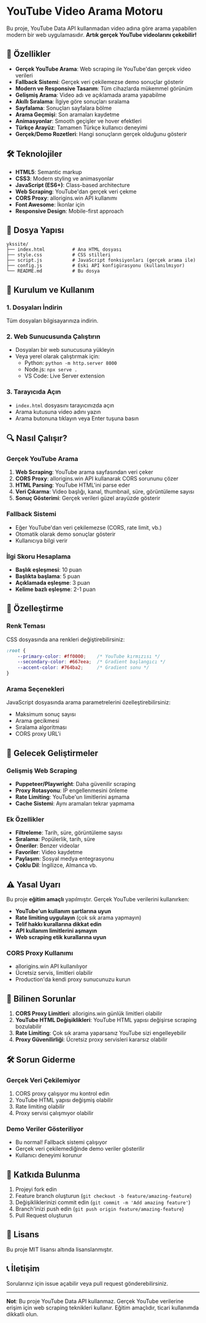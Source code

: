# YouTube Video Arama Motoru

Bu proje, YouTube Data API kullanmadan video adına göre arama yapabilen modern bir web uygulamasıdır. **Artık gerçek YouTube videolarını çekebilir!**

## 🚀 Özellikler

- **Gerçek YouTube Arama**: Web scraping ile YouTube'dan gerçek video verileri
- **Fallback Sistemi**: Gerçek veri çekilemezse demo sonuçlar gösterir
- **Modern ve Responsive Tasarım**: Tüm cihazlarda mükemmel görünüm
- **Gelişmiş Arama**: Video adı ve açıklamada arama yapabilme
- **Akıllı Sıralama**: İlgiye göre sonuçları sıralama
- **Sayfalama**: Sonuçları sayfalara bölme
- **Arama Geçmişi**: Son aramaları kaydetme
- **Animasyonlar**: Smooth geçişler ve hover efektleri
- **Türkçe Arayüz**: Tamamen Türkçe kullanıcı deneyimi
- **Gerçek/Demo Rozetleri**: Hangi sonuçların gerçek olduğunu gösterir

## 🛠️ Teknolojiler

- **HTML5**: Semantic markup
- **CSS3**: Modern styling ve animasyonlar
- **JavaScript (ES6+)**: Class-based architecture
- **Web Scraping**: YouTube'dan gerçek veri çekme
- **CORS Proxy**: allorigins.win API kullanımı
- **Font Awesome**: İkonlar için
- **Responsive Design**: Mobile-first approach

## 📁 Dosya Yapısı

```
ykssite/
├── index.html          # Ana HTML dosyası
├── style.css           # CSS stilleri
├── script.js           # JavaScript fonksiyonları (gerçek arama ile)
├── config.js           # Eski API konfigürasyonu (kullanılmıyor)
└── README.md           # Bu dosya
```

## 🚀 Kurulum ve Kullanım

### 1. Dosyaları İndirin
Tüm dosyaları bilgisayarınıza indirin.

### 2. Web Sunucusunda Çalıştırın
- Dosyaları bir web sunucusuna yükleyin
- Veya yerel olarak çalıştırmak için:
  - Python: `python -m http.server 8000`
  - Node.js: `npx serve .`
  - VS Code: Live Server extension

### 3. Tarayıcıda Açın
- `index.html` dosyasını tarayıcınızda açın
- Arama kutusuna video adını yazın
- Arama butonuna tıklayın veya Enter tuşuna basın

## 🔍 Nasıl Çalışır?

### Gerçek YouTube Arama
1. **Web Scraping**: YouTube arama sayfasından veri çeker
2. **CORS Proxy**: allorigins.win API kullanarak CORS sorununu çözer
3. **HTML Parsing**: YouTube HTML'ini parse eder
4. **Veri Çıkarma**: Video başlığı, kanal, thumbnail, süre, görüntüleme sayısı
5. **Sonuç Gösterimi**: Gerçek verileri güzel arayüzde gösterir

### Fallback Sistemi
- Eğer YouTube'dan veri çekilemezse (CORS, rate limit, vb.)
- Otomatik olarak demo sonuçlar gösterir
- Kullanıcıya bilgi verir

### İlgi Skoru Hesaplama
- **Başlık eşleşmesi**: 10 puan
- **Başlıkta başlama**: 5 puan
- **Açıklamada eşleşme**: 3 puan
- **Kelime bazlı eşleşme**: 2-1 puan

## 🎨 Özelleştirme

### Renk Teması
CSS dosyasında ana renkleri değiştirebilirsiniz:
```css
:root {
    --primary-color: #ff0000;    /* YouTube kırmızısı */
    --secondary-color: #667eea;  /* Gradient başlangıcı */
    --accent-color: #764ba2;     /* Gradient sonu */
}
```

### Arama Seçenekleri
JavaScript dosyasında arama parametrelerini özelleştirebilirsiniz:
- Maksimum sonuç sayısı
- Arama gecikmesi
- Sıralama algoritması
- CORS proxy URL'i

## 🔮 Gelecek Geliştirmeler

### Gelişmiş Web Scraping
- **Puppeteer/Playwright**: Daha güvenilir scraping
- **Proxy Rotasyonu**: IP engellenmesini önleme
- **Rate Limiting**: YouTube'un limitlerini aşmama
- **Cache Sistemi**: Aynı aramaları tekrar yapmama

### Ek Özellikler
- **Filtreleme**: Tarih, süre, görüntüleme sayısı
- **Sıralama**: Popülerlik, tarih, süre
- **Öneriler**: Benzer videolar
- **Favoriler**: Video kaydetme
- **Paylaşım**: Sosyal medya entegrasyonu
- **Çoklu Dil**: İngilizce, Almanca vb.

## ⚠️ Yasal Uyarı

Bu proje **eğitim amaçlı** yapılmıştır. Gerçek YouTube verilerini kullanırken:

- **YouTube'un kullanım şartlarına uyun**
- **Rate limiting uygulayın** (çok sık arama yapmayın)
- **Telif hakkı kurallarına dikkat edin**
- **API kullanım limitlerini aşmayın**
- **Web scraping etik kurallarına uyun**

### CORS Proxy Kullanımı
- allorigins.win API kullanılıyor
- Ücretsiz servis, limitleri olabilir
- Production'da kendi proxy sunucunuzu kurun

## 🐛 Bilinen Sorunlar

1. **CORS Proxy Limitleri**: allorigins.win günlük limitleri olabilir
2. **YouTube HTML Değişiklikleri**: YouTube HTML yapısı değişirse scraping bozulabilir
3. **Rate Limiting**: Çok sık arama yaparsanız YouTube sizi engelleyebilir
4. **Proxy Güvenilirliği**: Ücretsiz proxy servisleri kararsız olabilir

## 🛠️ Sorun Giderme

### Gerçek Veri Çekilemiyor
1. CORS proxy çalışıyor mu kontrol edin
2. YouTube HTML yapısı değişmiş olabilir
3. Rate limiting olabilir
4. Proxy servisi çalışmıyor olabilir

### Demo Veriler Gösteriliyor
- Bu normal! Fallback sistemi çalışıyor
- Gerçek veri çekilemediğinde demo veriler gösterilir
- Kullanıcı deneyimi korunur

## 🤝 Katkıda Bulunma

1. Projeyi fork edin
2. Feature branch oluşturun (`git checkout -b feature/amazing-feature`)
3. Değişikliklerinizi commit edin (`git commit -m 'Add amazing feature'`)
4. Branch'inizi push edin (`git push origin feature/amazing-feature`)
5. Pull Request oluşturun

## 📝 Lisans

Bu proje MIT lisansı altında lisanslanmıştır.

## 📞 İletişim

Sorularınız için issue açabilir veya pull request gönderebilirsiniz.

---

**Not**: Bu proje YouTube Data API kullanmaz. Gerçek YouTube verilerine erişim için web scraping teknikleri kullanır. Eğitim amaçlıdır, ticari kullanımda dikkatli olun.

